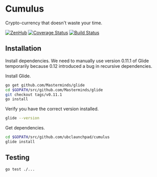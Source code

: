 # Cumulus

Crypto-currency that doesn't waste your time.  

[![ZenHub](https://raw.githubusercontent.com/ZenHubIO/support/master/zenhub-badge.png)](https://zenhub.com)
[![Coverage Status](https://coveralls.io/repos/github/ubclaunchpad/cumulus/badge.svg?branch=dev)](https://coveralls.io/github/ubclaunchpad/cumulus?branch=dev)
[![Build Status](https://travis-ci.org/ubclaunchpad/cumulus.svg?branch=dev)](https://travis-ci.org/ubclaunchpad/cumulus)

## Installation

Install dependencies. We need to manually use version 0.11.1 of Glide temporarily because 0.12 introduced a bug in recursive dependencies.

Install Glide.
```sh
go get github.com/Masterminds/glide
cd $GOPATH/src/github.com/Masterminds/glide
git checkout tags/v0.11.1
go install
```

Verify you have the correct version installed.
```sh
glide --version
```

Get dependencies.
```sh
cd $GOPATH/src/github.com/ubclaunchpad/cumulus
glide install
```

## Testing

```
go test ./...
```
